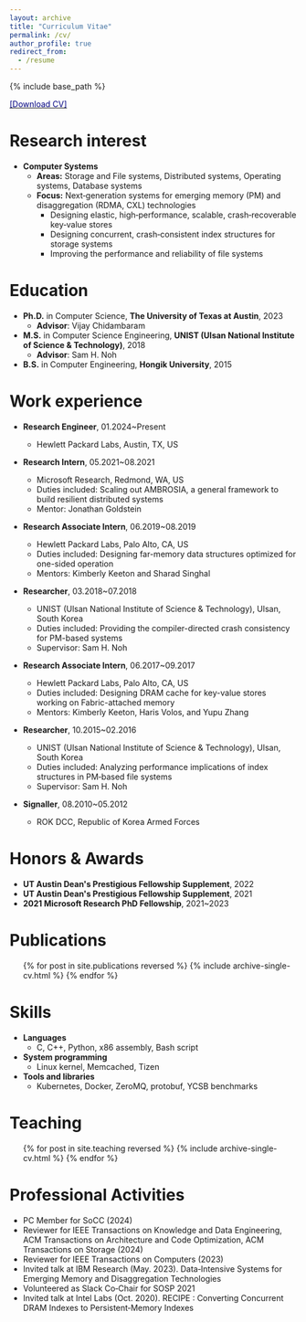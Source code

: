 ```yaml
---
layout: archive
title: "Curriculum Vitae"
permalink: /cv/
author_profile: true
redirect_from:
  - /resume
---
```


{% include base_path %}

[<span style="color:navy">[Download CV]</span>](http://sekwonlee.github.io/files/cv.pdf)

Research interest
=====
* <b>Computer Systems</b>
  * <b>Areas:</b> Storage and File systems, Distributed systems, Operating systems, Database systems
  * <b>Focus:</b> Next‑generation systems for emerging memory (PM) and disaggregation (RDMA, CXL) technologies
      * Designing elastic, high‑performance, scalable, crash‑recoverable key‑value stores
      * Designing concurrent, crash‑consistent index structures for storage systems
      * Improving the performance and reliability of file systems

Education
======
* <b>Ph.D.</b> in Computer Science, <b>The University of Texas at Austin</b>, 2023
  * <b>Advisor</b>: Vijay Chidambaram
* <b>M.S.</b> in Computer Science Engineering, <b>UNIST (Ulsan National Institute of Science & Technology)</b>, 2018
  * <b>Advisor</b>: Sam H. Noh
* <b>B.S.</b> in Computer Engineering, <b>Hongik University</b>, 2015

Work experience
======
* <b>Research Engineer</b>, 01.2024~Present
  * Hewlett Packard Labs, Austin, TX, US

* <b>Research Intern</b>, 05.2021~08.2021
  * Microsoft Research, Redmond, WA, US
  * Duties included: Scaling out AMBROSIA, a general framework to build resilient distributed systems
  * Mentor: Jonathan Goldstein

* <b>Research Associate Intern</b>, 06.2019~08.2019
  * Hewlett Packard Labs, Palo Alto, CA, US
  * Duties included: Designing far-memory data structures optimized for one-sided operation
  * Mentors: Kimberly Keeton and Sharad Singhal

* <b>Researcher</b>, 03.2018~07.2018
  * UNIST (Ulsan National Institute of Science & Technology), Ulsan, South Korea
  * Duties included: Providing the compiler-directed crash consistency for PM-based systems
  * Supervisor: Sam H. Noh

* <b>Research Associate Intern</b>, 06.2017~09.2017
  * Hewlett Packard Labs, Palo Alto, CA, US
  * Duties included: Designing DRAM cache for key-value stores working on Fabric-attached memory
  * Mentors: Kimberly Keeton, Haris Volos, and Yupu Zhang

* <b>Researcher</b>, 10.2015~02.2016
  * UNIST (Ulsan National Institute of Science & Technology), Ulsan, South Korea
  * Duties included: Analyzing performance implications of index structures in PM‑based file systems
  * Supervisor: Sam H. Noh

* <b>Signaller</b>, 08.2010~05.2012
  * ROK DCC, Republic of Korea Armed Forces

Honors & Awards
======
* <b>UT Austin Dean's Prestigious Fellowship Supplement</b>, 2022
* <b>UT Austin Dean's Prestigious Fellowship Supplement</b>, 2021
* <b>2021 Microsoft Research PhD Fellowship</b>, 2021~2023

Publications
======
  <ul>{% for post in site.publications reversed %}
    {% include archive-single-cv.html %}
  {% endfor %}</ul>

Skills
======
* <b>Languages</b>
  * C, C++, Python, x86 assembly, Bash script
* <b>System programming</b>
  * Linux kernel, Memcached, Tizen
* <b> Tools and libraries</b>
  * Kubernetes, Docker, ZeroMQ, protobuf, YCSB benchmarks

Teaching
======
  <ul>{% for post in site.teaching reversed %}
    {% include archive-single-cv.html %}
  {% endfor %}</ul>

Professional Activities
======
* PC Member for SoCC (2024)
* Reviewer for IEEE Transactions on Knowledge and Data Engineering, ACM Transactions on Architecture and Code Optimization, ACM Transactions on Storage (2024)
* Reviewer for IEEE Transactions on Computers (2023)
* Invited talk at IBM Research (May. 2023). Data‑Intensive Systems for Emerging Memory and Disaggregation Technologies
* Volunteered as Slack Co‑Chair for SOSP 2021
* Invited talk at Intel Labs (Oct. 2020). RECIPE : Converting Concurrent DRAM Indexes to Persistent‑Memory Indexes
